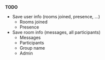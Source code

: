 **TODO**

- Save user info (rooms joined, presence, ...)
  - Rooms joined
  - Presence
- Save room info (messages, all participants)
  - Messages
  - Participants
  - Group name
  - Admin
